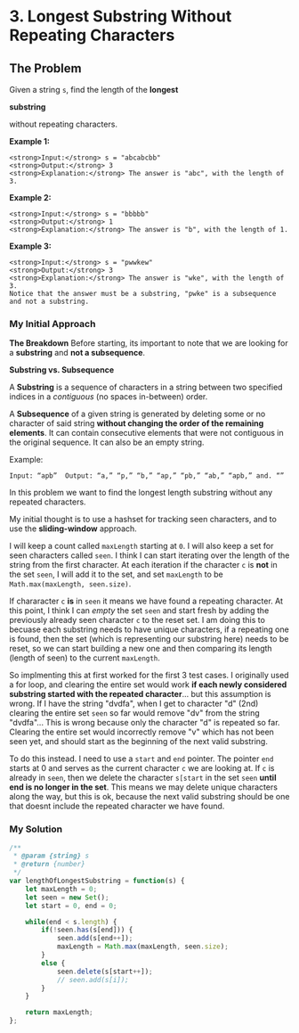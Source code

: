 # 3. Longest Substring Without Repeating Characters

## The Problem

Given a string `s`, find the length of the **longest**

**substring**

without repeating characters.

**Example 1:**

```
<strong>Input:</strong> s = "abcabcbb"
<strong>Output:</strong> 3
<strong>Explanation:</strong> The answer is "abc", with the length of 3.
```

**Example 2:**

```
<strong>Input:</strong> s = "bbbbb"
<strong>Output:</strong> 1
<strong>Explanation:</strong> The answer is "b", with the length of 1.
```

**Example 3:**

```
<strong>Input:</strong> s = "pwwkew"
<strong>Output:</strong> 3
<strong>Explanation:</strong> The answer is "wke", with the length of 3.
Notice that the answer must be a substring, "pwke" is a subsequence and not a substring.
```

### My Initial Approach

**The Breakdown**
Before starting, its important to note that we are looking for a **substring** and **not a subsequence**.

**Substring vs. Subsequence**

A **Substring** is a sequence of characters in a string between two specified indices in a *contiguous* (no spaces in-between) order.

A **Subsequence** of a given string is generated by deleting some or no character of said string **without changing the order of the remaining elements**. It can contain consecutive elements that were not contiguous in the original sequence. It can also be an empty string. 

Example: 
```
Input: “apb”  Output: “a,” “p,” “b,” “ap,” “pb,” “ab,” “apb,” and. “”
```

In this problem we want to find the longest length substring without any repeated characters.

My initial thought is to use a hashset for tracking seen characters, and to use the **sliding-window** approach.

I will keep a count called `maxLength` starting at `0`.
I will also keep a set for seen characters called `seen`.
I think I can start iterating over the length of the string from the first character. At each iteration if the character `c` is **not** in the set `seen`, I will add it to the set, and set `maxLength` to be `Math.max(maxLength, seen.size)`.

If chararacter `c` **is** in `seen` it means we have found a repeating character. At this point, I think I can *empty* the set `seen` and start fresh by adding the previously already seen character `c` to the reset set. I am doing this to becuase each substring needs to have unique characters, if a repeating one is found, then the set (which is representing our substring here) needs to be reset, so we can start building a new one and then comparing its length (length of seen) to the current `maxLength`.

So implmenting this at first worked for the first 3 test cases. I originally used a for loop, and clearing the entire set would work **if each newly considered substring started with the repeated character**... but this assumption is wrong. If I have the string "dvdfa", when I get to character "d" (2nd) clearing the entire set `seen` so far would remove "dv" from the string "dvdfa"... This is wrong because only the character "d" is repeated so far. Clearing the entire set would incorrectly remove "v" which has not been seen yet, and should start as the beginning of the next valid substring.

To do this instead. I need to use a `start` and `end` pointer. The pointer `end` starts at 0 and serves as the current character `c` we are looking at. If `c` is already in `seen`, then we delete the character `s[start` in the set `seen` **until end is no longer in the set**. This means we may delete unique characters along the way, but this is ok, because the next valid substring should be one that doesnt include the repeated character we have found.

### My Solution

```javascript
/**
 * @param {string} s
 * @return {number}
 */
var lengthOfLongestSubstring = function(s) {
    let maxLength = 0;
    let seen = new Set();
    let start = 0, end = 0;

    while(end < s.length) {
        if(!seen.has(s[end])) {
            seen.add(s[end++]);
            maxLength = Math.max(maxLength, seen.size);
        }
        else {
            seen.delete(s[start++]);
            // seen.add(s[i]);
        }
    }

    return maxLength;
};
```




